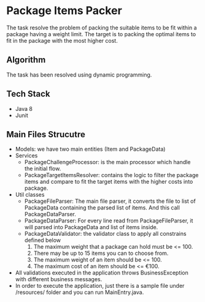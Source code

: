 <h1>Package Items Packer</h1>

<p>The task resolve the problem of packing the suitable items to be fit within a package having a weight limit. The target is to packing the optimal items to fit in the package with the most higher cost.</p>

<h2>Algorithm</h2>
<p>The task has been resolved using dynamic programming.</p>

<h2>Tech Stack</h2>
<ul>
  <li>Java 8</li>
  <li>Junit</li>
</ul>

<h2>Main Files Strucutre</h2>
<ul>
  <li>Models: we have two main entities (Item and PackageData)</li>
  <li>Services
    <ul>
        <li>PackageChallengeProcessor: is the main processor which handle the initial flow.</li>
        <li>PackageTargetItemsResolver: contains the logic to filter the package items and compare to fit the target items with the higher costs into package.</li>
    </ul>
  </li>
  <li>Util classes
    <ul>
        <li>PackageFileParser: The main file parser, it converts the file to list of PackageData containing the parsed list of items. And this call PackageDataParser.</li>
        <li>PackageDataParser: For every line read from PackageFileParser, it will parsed into PackageData and list of items inside.</li>
        <li>PackageDataValidator: the validator class to apply all constrains defined below
          <ol>
              <li>The maximum weight that a package can hold must be <= 100.</li>
              <li>There may be up to 15 items you can to choose from.</li>
              <li>The maximum weight of an item should be <= 100.</li>
              <li>The maximum cost of an item should be <= €100.</li>
          </ol>
        </li>
    </ul>
  </li>
  <li>All validations executed in the application throws BusinessException with different business messages.</li>
  <li>In order to execute the application, just there is a sample file under /resources/ folder and you can run MainEntry.java.</li>
</ul>








